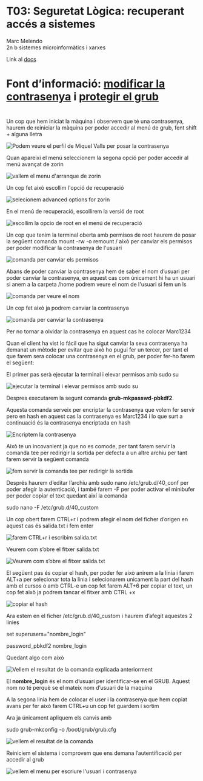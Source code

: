 

# T03: Seguretat Lògica: recuperant accés a sistemes

Marc Melendo   
2n b sistemes microinformàtics i xarxes

Link al [docs](https://docs.google.com/document/d/1HB_-Vpcaq0nlhv4iNWEHdD1XMobPg66Q/edit?usp=sharing&ouid=117080756775083118180&rtpof=true&sd=true)

# Font d’informació: [modificar la contrasenya](https://waytoit.wordpress.com/2013/06/06/recuperando-password-en-ubuntu/) i [protegir el grub](https://waytoit.wordpress.com/2019/09/15/protegiendo-grub-en-ubuntu-server/)

# 

Un cop que hem iniciat la màquina i observem que té una contrasenya, haurem de reiniciar la màquina per poder accedir al menú de grub, fent shift \+ alguna lletra

![Podem veure el perfil de Miquel Valls per posar la contrasenya](/tasca03/img/1.png)

Quan apareixi el menú seleccionem la segona opció per poder accedir al menú avançat de zorin

![vallem el menu d'arranque de zorin](/tasca03/img/2.png)

Un cop fet això escollim l'opció de recuperació

![selecionem advanced options for zorin](/tasca03/img/3.png)

En el menú de recuperació, escollirem la versió de root

![escollim la opcio de root en el menú de recuperació](/tasca03/img/4.png)

Un cop que tenim la terminal oberta amb permisos de root haurem de posar la següent comanda mount \-rw \-o remount / això per canviar els permisos per poder modificar la contrasenya de l'usuari

![comanda per canviar els permisos](/tasca03/img/5.png)

Abans de poder canviar la contrasenya hem de saber el nom d’usuari per poder canviar la contrasenya, en aquest cas com únicament hi ha un usuari si anem a la carpeta /home podrem veure el nom de l'usuari si fem un ls

![comanda per veure el nom](/tasca03/img/6.png)

Un cop fet això ja podrem canviar la contrasenya 

![comanda per canviar la contrasenya](/tasca03/img/7.png)

Per no tornar a olvidar la contrasenya en aquest cas he colocar Marc1234

Quan el client ha vist lo fácil que ha sigut canviar la seva contrasenya ha demanat un mètode per evitar que això ho pugui fer un tercer, per tant el que farem sera colocar una contrasenya en el grub, per poder fer-ho farem el següent:

 El primer pas serà ejecutar la terminal i elevar permisos amb sudo su

![ejecutar la terminal i elevar permisos amb sudo su](/tasca03/img/8.png)

Despres executarem la segunt comanda **grub-mkpasswd-pbkdf2**. 

Aquesta comanda serveix per encriptar la contrasenya que volem fer servir pero en hash en aquest cas la contrasenya es Marc1234 i lo que surt a continuació és la contrasenya encriptada en hash

![Encriptem la contrasenya](/tasca03/img/9.png)

Això te un incovanient ja que no es comode, per tant farem servir la comanda tee per redirigir la sortida per defecta a un altre archiu per tant farem servir la següent comanda

![fem servir la comanda tee per redirigir la sortida](/tasca03/img/10.png)

Després haurem d’editar l’archiu amb 	sudo nano /etc/grub.d/40\_conf per poder afegir la autenticació, i també farem \-F per poder activar el minibufer per poder copiar el text quedant així la comanda

sudo nano \-F /etc/grub.d/40\_custom

Un cop obert farem CTRL+r i podrem afegir el nom del ficher d’origen en aquest cas és salida.txt i fem enter

![farem CTRL+r i escribim salida.txt](/tasca03/img/11.png)

Veurem com s’obre el fitxer salida.txt

![Veurem com s’obre el fitxer salida.txt](/tasca03/img/12.png)

El següent pas és copiar el hash, per poder fer això anirem a la linia i farem ALT+a per selecionar tota la linia i selecionarem unicament la part del hash amb el cursos o amb CTRL-e un cop fet farem ALT+6 per copiar el text, un cop fet això ja podrem tancar el fitxer amb CTRL \+x

![copiar el hash](/tasca03/img/13.png)

Ara estem en el ficher /etc/grub.d/40\_custom i haurem d’afegit aquestes 2 linies

set superusers="nombre\_login"

password\_pbkdf2 nombre\_login 

Quedant algo com això

![Vellem el resultat de la comanda explicada anteriorment](/tasca03/img/14.png)

El **nombre\_login** és el nom d’usuari per identificar-se en el GRUB. Aquest nom no té perquè se el mateix nom d’usuari de la maquina

A la segona linia hem de colocar el user i la contrasenya que hem copiat avans per fer això farem CTRL+u un cop fet guardem i sortim

Ara ja únicament apliquem els canvis amb 

sudo grub-mkconfig \-o /boot/grub/grub.cfg

![vellem el resultat de la comanda](/tasca03/img/15.png)

Reiniciem el sistema i comprovem que ens demana l’autentificació per accedir al grub

![vellem el menu per escriure l'usuari i contrasenya](/tasca03/img/16.png)















